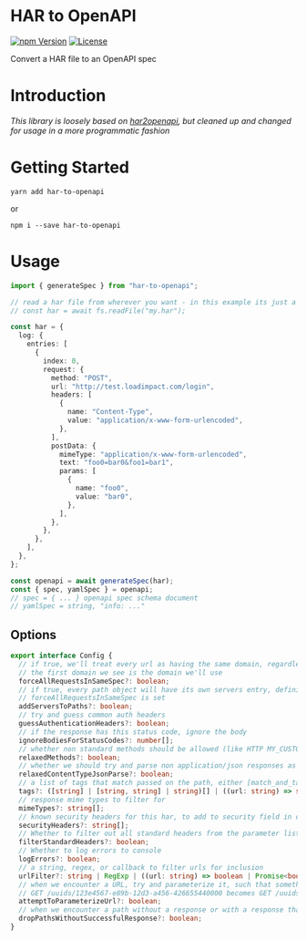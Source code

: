 # HAR to OpenAPI

[![npm Version](https://img.shields.io/npm/v/har-to-openapi.svg)](https://www.npmjs.com/package/har-to-openapi) [![License](https://img.shields.io/npm/l/har-to-openapi.svg)](https://www.npmjs.com/package/har-to-openapi)

Convert a HAR file to an OpenAPI spec

# Introduction

_This library is loosely based on [har2openapi](https://github.com/dcarr178/har2openapi), but cleaned up and changed for usage in a more programmatic fashion_

# Getting Started

```
yarn add har-to-openapi
```

or

```
npm i --save har-to-openapi
```

# Usage

```typescript
import { generateSpec } from "har-to-openapi";

// read a har file from wherever you want - in this example its just a root json object
// const har = await fs.readFile("my.har");

const har = {
  log: {
    entries: [
      {
        index: 0,
        request: {
          method: "POST",
          url: "http://test.loadimpact.com/login",
          headers: [
            {
              name: "Content-Type",
              value: "application/x-www-form-urlencoded",
            },
          ],
          postData: {
            mimeType: "application/x-www-form-urlencoded",
            text: "foo0=bar0&foo1=bar1",
            params: [
              {
                name: "foo0",
                value: "bar0",
              },
            ],
          },
        },
      },
    ],
  },
};

const openapi = await generateSpec(har);
const { spec, yamlSpec } = openapi;
// spec = { ... } openapi spec schema document
// yamlSpec = string, "info: ..."
```

## Options

```typescript
export interface Config {
  // if true, we'll treat every url as having the same domain, regardless of what its actual domain is
  // the first domain we see is the domain we'll use
  forceAllRequestsInSameSpec?: boolean;
  // if true, every path object will have its own servers entry, defining its base path. This is useful when
  // forceAllRequestsInSameSpec is set
  addServersToPaths?: boolean;
  // try and guess common auth headers
  guessAuthenticationHeaders?: boolean;
  // if the response has this status code, ignore the body
  ignoreBodiesForStatusCodes?: number[];
  // whether non standard methods should be allowed (like HTTP MY_CUSTOM_METHOD)
  relaxedMethods?: boolean;
  // whether we should try and parse non application/json responses as json - defaults to true
  relaxedContentTypeJsonParse?: boolean;
  // a list of tags that match passed on the path, either [match_and_tag] or [match, tag]
  tags?: ([string] | [string, string] | string)[] | ((url: string) => string | string[] | void);
  // response mime types to filter for
  mimeTypes?: string[];
  // known security headers for this har, to add to security field in openapi (e.g. "X-Auth-Token")
  securityHeaders?: string[];
  // Whether to filter out all standard headers from the parameter list in openapi
  filterStandardHeaders?: boolean;
  // Whether to log errors to console
  logErrors?: boolean;
  // a string, regex, or callback to filter urls for inclusion
  urlFilter?: string | RegExp | ((url: string) => boolean | Promise<boolean>);
  // when we encounter a URL, try and parameterize it, such that something like
  // GET /uuids/123e4567-e89b-12d3-a456-426655440000 becomes GET /uuids/{uuid}
  attemptToParameterizeUrl?: boolean;
  // when we encounter a path without a response or with a response that does not have 2xx, dont include it
  dropPathsWithoutSuccessfulResponse?: boolean;
}
```
